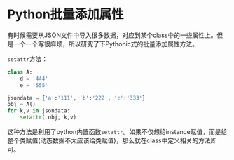 # Python批量添加属性

有时候需要从JSON文件中导入很多数据，对应到某个class中的一些属性上。但是一个一个写很麻烦，所以研究了下Pythonic式的批量添加属性方法。


`setattr`方法：
```py
class A:
    d = '444'
    e = '555'

jsondata = {'a':'111', 'b':'222', 'c':'333'}
obj = A()
for k,v in jsondata:
    setattr( obj, k,v)
```
这种方法是利用了python内置函数`setattr`。如果不仅想给instance赋值，而是给整个类赋值(动态数据不太应该给类赋值)，那么就在class中定义相关的方法即可。

